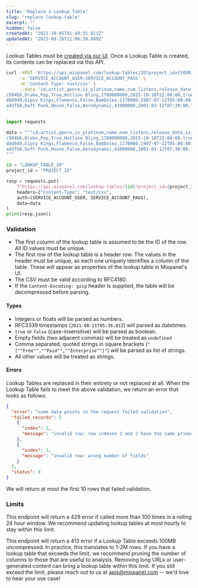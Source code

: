 ```yaml
---
title: "Replace a Lookup Table"
slug: "replace-lookup-table"
excerpt: ""
hidden: false
createdAt: "2021-10-05T01:49:31.011Z"
updatedAt: "2023-09-26T21:06:39.089Z"
---
```

Lookup Tables must be [created via our UI](/docs/tracking/how-tos/lookup-tables). Once a Lookup Table is created, its contents can be replaced via this API.

```sh
curl -XPUT 'https://api.mixpanel.com/lookup-tables/ID?project_id={YOUR_PROJECT_ID}' \
     -u 'SERVICE_ACCOUNT_USER:SERVICE_ACCOUNT_PASS' \
     -H 'Content-Type: text/csv' \
     --data 'id,artist,genre,is_platinum,name,num_listens,release_date,is_top_40
c994bb,Drake,Pop,True,Hotline Bling,1700000000,2015-10-18T22:00:00,true
d8d949,Gipsy Kings,Flamenco,False,Bamboleo,1170000,1987-07-12T05:00:00,false
a43fb8,Daft Punk,House,False,Aerodynamic,41000000,2001-03-12T07:30:00,false
'
```
```python
import requests

data = """id,artist,genre,is_platinum,name,num_listens,release_date,is_top_40
c994bb,Drake,Pop,True,Hotline Bling,1700000000,2015-10-18T22:00:00,true
d8d949,Gipsy Kings,Flamenco,False,Bamboleo,1170000,1987-07-12T05:00:00,false
a43fb8,Daft Punk,House,False,Aerodynamic,41000000,2001-03-12T07:30:00,false
"""

id = "LOOKUP_TABLE_ID"
project_id = "PROJECT_ID"

resp = requests.put(
    f"https://api.mixpanel.com/lookup-tables/{id}?project_id={project_id}",
    headers={"Content-Type": "text/csv",
    auth=(SERVICE_ACCOUNT_USER, SERVICE_ACCOUNT_PASS),
    data=data
)
print(resp.json()
```

### Validation
* The first column of the lookup table is assumed to be the ID of the row. All ID values must be unique.
* The first row of the lookup table is a header row. The values in the header must be unique, as each one uniquely identifies a column of the table. These will appear as properties of the lookup table in Mixpanel's UI.
* The CSV must be valid according to RFC4180.
* If the `Content-Encoding: gzip` header is supplied, the table will be decompressed before parsing.

#### Types
* Integers or floats will be parsed as numbers.
* RFC3339 timestamps (`2021-08-21T05:36:01Z`) will parsed as datetimes.
* `true` or `false` (case-insensitive) will be parsed as boolean.
* Empty fields (two adjacent commas) will be treated as `undefined`
* Comma separated, quoted strings in square brackets (`"[""Free"",""Paid"",""Enterprise""]"`) will be parsed as list of strings.
* All other values will be treated as strings.

#### Errors
Lookup Tables are replaced in their entirety or not replaced at all. When the Lookup Table fails to meet the above validation, we return an error that looks as follows:

```json
{
  "error": "some data points in the request failed validation",
  "failed_records": [
    {
      "index": 2,
      "message": "invalid row: row indexes 1 and 2 have the same primary key"
    },
    {
      "index": 3,
      "message": "invalid row: wrong number of fields"
    }
  ],
  "status": 0
}
```

We will return at most the first 10 rows that failed validation.

### Limits
This endpoint will return a 429 error if called more than 100 times in a rolling 24 hour window. We recommend updating lookup tables at most hourly to stay within this limit.

This endpoint will return a 413 error if a Lookup Table exceeds 100MB uncompressed. In practice, this translates to 1-2M rows. If you have a lookup table that exceeds the limit, we recommend pruning the number of columns to those that are useful to analysis. Removing long URLs or user-generated content can bring a lookup table within this limit. If you still exceed the limit, please reach out to us at apis@mixpanel.com -- we'd love to hear your use case!
